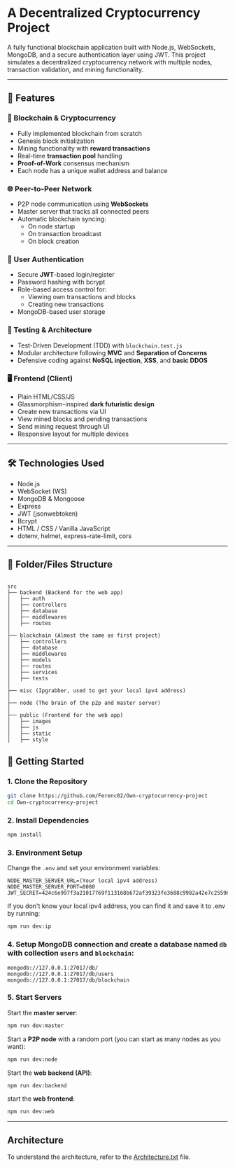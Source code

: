 # A Decentralized Cryptocurrency Project

A fully functional blockchain application built with Node.js, WebSockets, MongoDB, and a secure authentication layer using JWT. This project simulates a decentralized cryptocurrency network with multiple nodes, transaction validation, and mining functionality.

---

## 📌 Features

### 🔗 Blockchain & Cryptocurrency

- Fully implemented blockchain from scratch
- Genesis block initialization
- Mining functionality with **reward transactions**
- Real-time **transaction pool** handling
- **Proof-of-Work** consensus mechanism
- Each node has a unique wallet address and balance

### 🌐 Peer-to-Peer Network

- P2P node communication using **WebSockets**
- Master server that tracks all connected peers
- Automatic blockchain syncing:
  - On node startup
  - On transaction broadcast
  - On block creation

### 🔐 User Authentication

- Secure **JWT**-based login/register
- Password hashing with bcrypt
- Role-based access control for:
  - Viewing own transactions and blocks
  - Creating new transactions
- MongoDB-based user storage

### 🧪 Testing & Architecture

- Test-Driven Development (TDD) with `blockchain.test.js`
- Modular architecture following **MVC** and **Separation of Concerns**
- Defensive coding against **NoSQL injection**, **XSS**, and **basic DDOS**

### 🖥️ Frontend (Client)

- Plain HTML/CSS/JS
- Glassmorphism-inspired **dark futuristic design**
- Create new transactions via UI
- View mined blocks and pending transactions
- Send mining request through UI
- Responsive layout for multiple devices

---

## 🛠️ Technologies Used

- Node.js
- WebSocket (WS)
- MongoDB & Mongoose
- Express
- JWT (jsonwebtoken)
- Bcrypt
- HTML / CSS / Vanilla JavaScript
- dotenv, helmet, express-rate-limit, cors

---

## 📂 Folder/Files Structure

```plaintext

src
├── backend (Backend for the web app)
│   ├── auth
│   ├── controllers
│   ├── database
│   ├── middlewares
│   ├── routes
│
├── blockchain (Almost the same as first project)
│   ├── controllers
│   ├── database
│   ├── middlewares
│   ├── models
│   ├── routes
│   ├── services
│   ├── tests
│
├── misc (Ipgrabber, used to get your local ipv4 address)
│
├── node (The brain of the p2p and master server)
│
├── public (Frontend for the web app)
│   ├── images
│   ├── js
│   ├── static
│   ├── style

```

## 🚀 Getting Started

### 1. Clone the Repository

```bash
git clone https://github.com/Ferenc02/Own-cryptocurrency-project
cd Own-cryptocurrency-project
```

### 2. Install Dependencies

```bash
npm install
```

### 3. Environment Setup

Change the `.env` and set your environment variables:

```plaintext
NODE_MASTER_SERVER_URL=(Your local ipv4 address)
NODE_MASTER_SERVER_PORT=8080
JWT_SECRET=424c6e997f3a21017769f113168b672af39323fe3688c9982a42e7c255965edd
```

If you don't know your local ipv4 address, you can find it and save it to .env by running:

```bash
npm run dev:ip
```

### 4. Setup MongoDB connection and create a database named `db` with collection `users` and `blockchain`:

```plaintext
mongodb://127.0.0.1:27017/db/
mongodb://127.0.0.1:27017/db/users
mongodb://127.0.0.1:27017/db/blockchain

```

### 5. Start Servers

Start the **master server**:

```bash
npm run dev:master
```

Start a **P2P node** with a random port (you can start as many nodes as you want):

```bash
npm run dev:node
```

Start the **web backend (API)**:

```bash
npm run dev:backend
```

start the **web frontend**:

```bash
npm run dev:web
```

---

## Architecture

To understand the architecture, refer to the [Architecture.txt](./Architecture.txt) file.
